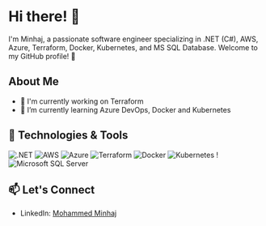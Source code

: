 <!---
MinhajDevOps/MinhajDevOps is a ✨ special ✨ repository because its `README.md` (this file) appears on your GitHub profile.
You can click the Preview link to take a look at your changes.
--->
# Hi there! 👋

I'm Minhaj, a passionate software engineer specializing in .NET (C#), AWS, Azure, Terraform, Docker, Kubernetes, and MS SQL Database. Welcome to my GitHub profile! 🚀

## About Me

- 🔭 I'm currently working on Terraform
- 🌱 I’m currently learning Azure DevOps, Docker and Kubernetes

## 🔧 Technologies & Tools

![.NET](https://img.shields.io/badge/.NET-C%23-blue?logo=.net)
![AWS](https://img.shields.io/badge/AWS-Amazon%20Web%20Services-orange?logo=amazon-aws)
![Azure](https://img.shields.io/badge/Azure-Microsoft%20Azure-blue?logo=microsoft-azure)
![Terraform](https://img.shields.io/badge/Terraform-Infrastructure%20as%20Code-brightgreen?logo=terraform)
![Docker](https://img.shields.io/badge/Docker-Containerization-blue?logo=docker)
![Kubernetes](https://img.shields.io/badge/Kubernetes-Orchestration-blue?logo=kubernetes)
!![Microsoft SQL Server](https://img.shields.io/badge/Microsoft%20SQL%20Server-Database-blue?logo=microsoft-sql-server)

<!---
## 🚀 My Expertise

- **.NET (C#):** Proficient in developing robust and scalable applications using .NET technologies.
- **AWS:** Experienced in designing and implementing solutions on Amazon Web Services.
- **Azure:** Familiar with Microsoft Azure services and cloud architecture.
- **Terraform:** Skilled in writing infrastructure as code to manage and provision cloud resources.
- **Docker:** Proficient in containerization for efficient and portable software deployment.
- **Kubernetes:** Experienced in orchestrating containerized applications with Kubernetes.
- **MS SQL Database:** Skilled in designing and optimizing MS SQL databases.
-->
<!---
## 📝 Blog
Check out my technical blog posts on [Hashnode](https://mohammedminhaj.hashnode.dev/the-basics-of-devops).
-->
## 📫 Let's Connect

- LinkedIn: [Mohammed Minhaj](https://www.linkedin.com/in/mohammedminhaj/)



